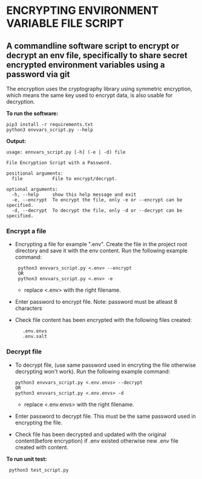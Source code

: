 # ENCRYPTING ENVIRONMENT VARIABLE FILE SCRIPT

## A commandline software script to encrypt or decrypt an env file, specifically to share secret encrypted environment variables using a password via git
The encryption uses the cryptography library using symmetric encryption, which means the same key used to encrypt data, is also usable for decryption.


**To run the software:**
```
pip3 install -r requirements.txt
python3 envvars_script.py --help
```

**Output:**
```
usage: ennvars_script.py [-h] (-e | -d) file

File Encryption Script with a Password.

positional arguments:
  file           File to encrypt/decrypt.

optional arguments:
  -h, --help     show this help message and exit
  -e, --encrypt  To encrypt the file, only -e or --encrypt can be specified.
  -d, --decrypt  To decrypt the file, only -d or --decrypt can be specified.
```

### Encrypt a file
* Encrypting a file for example ".env". Create the file in the project root directory and save it with the env content. Run the following example command:
    ```
     python3 envvars_script.py <.env> --encrypt
     OR
     python3 envvars_script.py <.env> -e
    ```
    * replace <.env> with the right filename.
* Enter password to encrypt file. Note: password must be atleast 8 characters

* Check file content has been encrypted with the following files created:
```
      .env.envs
      .env.salt

```

### Decrypt file
* To decrypt file, (use same password used in encryting the file otherwise decrypting won't work). Run the following example command:
    ```
    python3 envvars_script.py <.env.envs> --decrypt
    OR
    python3 envvars_script.py <.env.envs> -d
    ```
    * replace <.env.envs> with the right filename.
* Enter password to decrypt file. This must be the same password used in encrypting the file.

* Check file has been decrypted and updated with the original content(before encryption) if .env existed otherwise new .env file created with content.

**To run unit test:**
```
 python3 test_script.py
```
